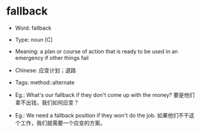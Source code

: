 # fallback

- Word: fallback

- Type: noun [C]
- Meaning: a plan or course of action that is ready to be used in an emergency if other things fail
- Chinese: 应变计划；退路
- Tags: method::alternate
- Eg.: What's our fallback if they don't come up with the money? 要是他们拿不出钱，我们如何应变？
- Eg.: We need a fallback position if they won't do the job. 如果他们不干这个工作，我们就需要一个应变的方案。


